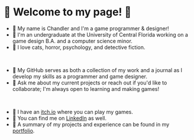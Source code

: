 <h1> 🌌 Welcome to my page! 🌌 </h1>

- 🌻 My name is Chandler and I'm a game programmer & designer!
- 🌠 I'm an undergraduate at the University of Central Florida working on a game design B.A. and a computer science minor.
- 🌻 I love cats, horror, psychology, and detective fiction.

<br/>

- 🌠 My GitHub serves as both a collection of my work and a journal as I develop my skills as a programmer and game designer.
- 🌻 Ask me about my current projects or reach out if you'd like to collaborate; I'm always open to learning and making games!

<br/>

- 🌠 I have an [itch.io](https://ninthewanderer.itch.io) where you can play my games. 
- 🌻 You can find me on [LinkedIn](https://www.linkedin.com/in/chandler-guzman-a9b56b2a4/) as well.
- 🌠 A summary of my projects and experience can be found in my [portfolio](https://ninthewanderer.wixsite.com/ninthewanderer).
